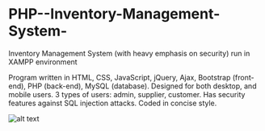 # PHP--Inventory-Management-System-
Inventory Management System (with heavy emphasis on security) 
run in XAMPP environment

Program written in HTML, CSS, JavaScript, jQuery, Ajax, Bootstrap (front-end), PHP (back-end), MySQL (database). 
Designed for both desktop, and mobile users.
3 types of users: admin, supplier, customer. 
Has security features against SQL injection attacks.
Coded in concise style.

![alt text](screenshots/filename.png "Description goes here")
